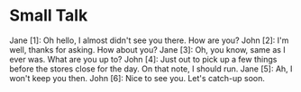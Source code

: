 # Small Talk
Jane [1]: Oh hello, I almost didn't see you there. How are you?
John [2]: I'm well, thanks for asking. How about you?
Jane [3]: Oh, you know, same as I ever was. What are you up to?
John [4]: Just out to pick up a few things before the stores close for the day. On that note, I should run.
Jane [5]: Ah, I won't keep you then.
John [6]: Nice to see you. Let's catch-up soon.